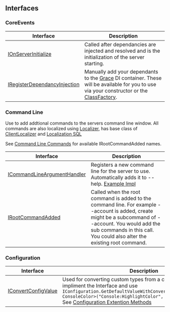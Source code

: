 ## Interfaces
### CoreEvents
| Interface | Description |
| --------- | ----------- |
| [IOnServerInitialize](https://github.com/ForgedWoW/WrathForgedCore/blob/main/WrathForged.Common/Scripting/Interfaces/CoreEvents/IOnServerInitialize.cs)|Called after dependancies are injected and resolved and is the initialization of the server starting.|
| [IRegisterDependancyInjection](https://github.com/ForgedWoW/WrathForgedCore/blob/main/WrathForged.Common/Scripting/Interfaces/CoreEvents/IRegisterDependancyInjection.cs)|Manually add your dependants to the [Grace](https://github.com/ipjohnson/Grace) DI container. These will be available for you to use via your constructor or the [ClassFactory](https://github.com/ForgedWoW/WrathForgedCore/blob/main/WrathForged.Common/ClassFactory.cs).|

### Command Line
Use to add addtional commands to the servers command line window.
All commands are also localized using [Localizer](https://github.com/ForgedWoW/WrathForgedCore/blob/main/WrathForged.Common/Localization/Localizer.cs), has base class of [ClientLocalizer](https://github.com/ForgedWoW/WrathForgedCore/blob/main/WrathForged.Common/Localization/ClientLocalizer.cs) and [Localization SQL](https://github.com/ForgedWoW/WrathForgedCore/blob/main/WrathForged.Database/sql/updates/world/Locale.sql)

See [Command Line Commands](https://github.com/ForgedWoW/WrathForgedCore/blob/main/Help/CommandLine.md) for available IRootCommandAdded names.

| Interface | Description |
| --------- | ----------- |
| [ICommandLineArgumentHandler](https://github.com/ForgedWoW/WrathForgedCore/blob/main/WrathForged.Common/CommandLine/ICommandLineArgumentHandler.cs)|Registers a new command line for the server to use. Automatically adds it to --help. [Example Impl](https://github.com/ForgedWoW/WrathForgedCore/blob/main/WrathForged.Common/CommandLine/Commands/ProgramExitCommand.cs)|
| [IRootCommandAdded](https://github.com/ForgedWoW/WrathForgedCore/blob/main/WrathForged.Common/CommandLine/IRootCommandAdded.cs)|Called when the root command is added to the command line. For example --account is added, create might be a subcommand of --account. You would add the sub commands in this call. You could also alter the existing root command.|

### Configuration
| Interface | Description |
| --------- | ----------- |
| [IConvertConfigValue](https://github.com/ForgedWoW/WrathForgedCore/blob/main/WrathForged.Common/IConvertConfigValue.cs)|Used for converting custom types from a config string value. To use impliment the Interface and use `IConfiguration.GetDefaultValueWithConverter<WrathEnumConverter, ConsoleColor>("Console:HighlightColor", ConsoleColor.DarkRed);` See [Configuration Extention Methods](https://github.com/ForgedWoW/WrathForgedCore/blob/main/WrathForged.Common/ConfigExtensionMethods.cs)|
